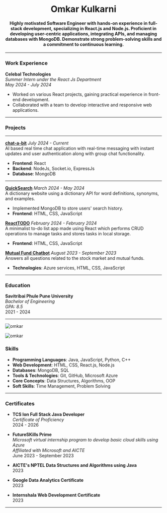 
<h1 align="center" >Omkar Kulkarni</h1> 
<h4 align="center">Highly motivated Software Engineer with hands-on experience in full-stack development, specializing in React.js and Node.js. Proficient in developing user-centric applications, integrating APIs, and managing databases with MongoDB. Demonstrate strong problem-solving skills and a commitment to continuous learning.
</h4>

---

### Work Experience

**Celebal Technologies**  
*Summer Intern under the React Js Department*  
*May 2024 - July 2024*  
- Worked on various React projects, gaining practical experience in front-end development.
- Collaborated with a team to develop interactive and responsive web applications.

---


### Projects
---

[**chat-a-bit**](https://github.com/omkarkulkarnii/chat-a-bit)
 *July 2024 - Current*  
AI based real time chat application with real-time messaging with instant updates and user authentication along with group chat functionality.
- **Frontend**: React
- **Backend**: NodeJs, Socket.io, ExpressJs
- **Database**: MongoDB

  
---
[**QuickSearch**](https://dashsearch.z13.web.core.windows.net/) 
*March 2024 - May 2024*    
A dictionary website using a dictionary API for word definitions, synonyms, and examples.  
- Implemented MongoDB to store users' search history.
- **Frontend**: HTML, CSS, JavaScript 


[**ReactTODO**](https://github.com/omkarkulkarnii/ToDoList)
*February 2024 - February 2024*  
A minimalist to-do list app made using React which performs CRUD operations to manage tasks and stores tasks in local storage.  
- **Frontend**: HTML, CSS, JavaScript

[**Mutual Fund Chatbot**](https://github.com/omkarkulkarnii/MFchatbot)
*August 2023 - September 2023*  
Answers all questions related to the stock market and mutual funds.  
- **Technologies**: Azure services, HTML, CSS, JavaScript

---

### Education

**Savitribai Phule Pune University**  
*Bachelor of Engineering*  
*GPA: 8.5*  
2021 - 2024

---
<p><img align="center" src="https://github-readme-stats.vercel.app/api/top-langs?username=omkarkulkarnii&show_icons=true&locale=en&layout=compact" alt="omkar" /></p>

<p><img align="center" src="https://github-readme-streak-stats.herokuapp.com/?user=omkarkulkarnii&" alt="omkar" /></p>

### Skills
- **Programming Languages**: Java, JavaScript, Python, C++
- **Web Development**: HTML, CSS, React.js, Node.js
- **Databases**: MongoDB, SQL
- **Tools & Technologies**: Git, GitHub, Microsoft Azure
- **Core Concepts**: Data Structures, Algorithms, OOP
- **Soft Skills**: Time Management, Problem Solving

---

### Certificates
- **TCS Ion Full Stack Java Developer**  
  *Certificate of Proficiency*  
  2024 - 2026

- **FutureSKills Prime**  
  *Microsoft virtual internship program to develop basic cloud skills using Azure*  
  *Affiliated with Microsoft and AICTE*  
  June 2023 - September 2023

- **AICTE's NPTEL Data Structures and Algorithms using Java**  
  2023

- **Google Data Analytics Certificate**  
  2023

- **Internshala Web Development Certificate**  
  2023

---

